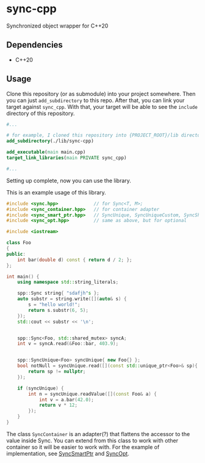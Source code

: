 # sync-cpp

Synchronized object wrapper for C++20

## Dependencies

- C++20

## Usage

Clone this repository (or as submodule) into your project somewhere. Then you can just `add_subdirectory` to this repo. After that, you can link your target against `sync_cpp`. With that, your target will be able to see the `include` directory of this repository.

```cmake
#...

# for example, I cloned this repository into {PROJECT_ROOT}/lib directory
add_subdirectory(./lib/sync-cpp)

add_executable(main main.cpp)
target_link_libraries(main PRIVATE sync_cpp)

#...
```

Setting up complete, now you can use the library.

This is an example usage of this library.

```cpp
#include <sync.hpp>             // for Sync<T, M>;
#include <sync_container.hpp>   // for container adapter
#include <sync_smart_ptr.hpp>   // SyncUnique, SyncUniqueCustom, SyncShared: wrapper for Sync<std::unique_ptr, M> (also shared_ptr)
#include <sync_opt.hpp>         // same as above, but for optional

#include <iostream>

class Foo
{
public:
    int bar(double d) const { return d / 2; };
};

int main() {
    using namespace std::string_literals;

    spp::Sync string{ "sdafjh"s };                                        // deduction guide -> spp::Sync<std::string, std::mutex>
    auto substr = string.write([](auto& s) {                              // mutate the value inside Sync
        s = "hello world!";
        return s.substr(6, 5);
    });
    std::cout << substr << '\n';


    spp::Sync<Foo, std::shared_mutex> syncA;                              // use std::shared_mutex for multiple reader single writer
    int v = syncA.read(&Foo::bar, 403.9);                                 // calling (non-const) member function


    spp::SyncUnique<Foo> syncUnique{ new Foo{} };                         // Sync<std::unique_ptr<T>, M> but with more convenient API
    bool notNull = syncUnique.read([](const std::unique_ptr<Foo>& sp){    // access (read) the unique_ptr
        return sp != nullptr;
    });

    if (syncUnique) {                                                     // bool conversion just like std::unique_ptr
        int n = syncUnique.readValue([](const Foo& a) {                   // read the value contained within unique_ptr
            int v = a.bar(42.0);
            return v * 12;
        });
    }
}
```

The class `SyncContainer` is an adapter(?) that flattens the accessor to the value inside Sync. You can extend from this class to work with other container so it will be easier to work with. For the example of implementation, see [SyncSmartPtr](./include/sync_smart_ptr.hpp) and [SyncOpt](./include/sync_opt.hpp).
